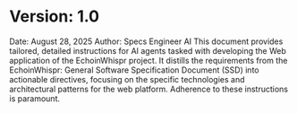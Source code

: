# Version: 1.0
Date: August 28, 2025
Author: Specs Engineer AI
This document provides tailored, detailed instructions for AI agents tasked with developing the Web application of the EchoinWhispr project. It distills the requirements from the EchoinWhispr: General Software Specification Document (SSD) into actionable directives, focusing on the specific technologies and architectural patterns for the web platform. Adherence to these instructions is paramount.

